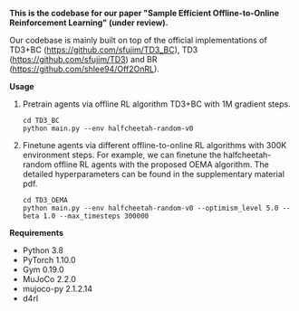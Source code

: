 **This is the codebase for our paper "Sample Efficient Offline-to-Online Reinforcement Learning" (under review).**

Our codebase is mainly built on top of the official implementations of TD3+BC (https://github.com/sfujim/TD3_BC), TD3 (https://github.com/sfujim/TD3) and BR (https://github.com/shlee94/Off2OnRL).

**Usage**

1. Pretrain agents via offline RL algorithm TD3+BC with 1M gradient steps.

   ```shell
   cd TD3_BC
   python main.py --env halfcheetah-random-v0
   ```

2. Finetune agents via different offline-to-online RL algorithms with 300K environment steps. For example, we can finetune the halfcheetah-random offline RL agents with the proposed OEMA algorithm. The detailed hyperparameters can be found in the supplementary material pdf.

   ```shell
   cd TD3_OEMA
   python main.py --env halfcheetah-random-v0 --optimism_level 5.0 --beta 1.0 --max_timesteps 300000
   ```

**Requirements**

- Python 3.8
- PyTorch 1.10.0
- Gym 0.19.0
- MuJoCo 2.2.0
- mujoco-py 2.1.2.14
- d4rl
